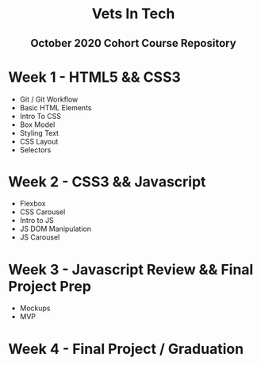 <h1 align="center"> Vets In Tech </h1>
<h2 align="center"> October 2020 Cohort Course Repository </h2>

# Week 1 - HTML5 && CSS3

- Git / Git Workflow
- Basic HTML Elements
- Intro To CSS
- Box Model
- Styling Text
- CSS Layout
- Selectors

# Week 2 - CSS3 && Javascript

- Flexbox
- CSS Carousel
- Intro to JS
- JS DOM Manipulation
- JS Carousel

# Week 3 - Javascript Review && Final Project Prep

- Mockups
- MVP

# Week 4 - Final Project / Graduation
